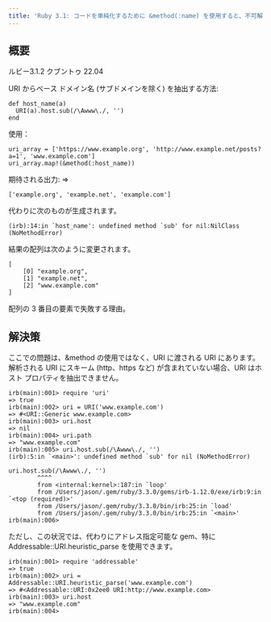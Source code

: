 ```yaml
---
title: 'Ruby 3.1: コードを単純化するために &method(:name) を使用すると、不可解にも失敗します'
---
```


## 概要
ルビー3.1.2
クブントゥ 22.04

URI からベース ドメイン名 (サブドメインを除く) を抽出する方法:

```
def host_name(a)
  URI(a).host.sub(/\Awww\./, '')
end

```
使用：

```
uri_array = ['https://www.example.org', 'http://www.example.net/posts?a=1', 'www.example.com']
uri_array.map!(&method(:host_name))

```
期待される出力: =>

```
['example.org', 'example.net', 'example.com']

```
代わりに次のものが生成されます。

```
(irb):14:in `host_name': undefined method `sub' for nil:NilClass (NoMethodError)

```
結果の配列は次のように変更されます。

```
[
    [0] "example.org",
    [1] "example.net",
    [2] "www.example.com"
]

```
配列の 3 番目の要素で失敗する理由。

## 解決策
ここでの問題は、&method の使用ではなく、URI に渡される URI にあります。解析される URI にスキーム (http、https など) が含まれていない場合、URI はホスト プロパティを抽出できません。

```
irb(main):001> require 'uri'
=> true
irb(main):002> uri = URI('www.example.com')
=> #<URI::Generic www.example.com>
irb(main):003> uri.host
=> nil
irb(main):004> uri.path
=> "www.example.com"
irb(main):005> uri.host.sub(/\Awww\./, '')
(irb):5:in `<main>': undefined method `sub' for nil (NoMethodError)

uri.host.sub(/\Awww\./, '')
        ^^^^
        from <internal:kernel>:187:in `loop'
        from /Users/jason/.gem/ruby/3.3.0/gems/irb-1.12.0/exe/irb:9:in `<top (required)>'
        from /Users/jason/.gem/ruby/3.3.0/bin/irb:25:in `load'
        from /Users/jason/.gem/ruby/3.3.0/bin/irb:25:in `<main>'
irb(main):006>

```
ただし、この状況では、代わりにアドレス指定可能な gem、特に Addressable::URI.heuristic_parse を使用できます。

```
irb(main):001> require 'addressable'
=> true
irb(main):002> uri = Addressable::URI.heuristic_parse('www.example.com')
=> #<Addressable::URI:0x2ee0 URI:http://www.example.com>
irb(main):003> uri.host
=> "www.example.com"
irb(main):004>

```
